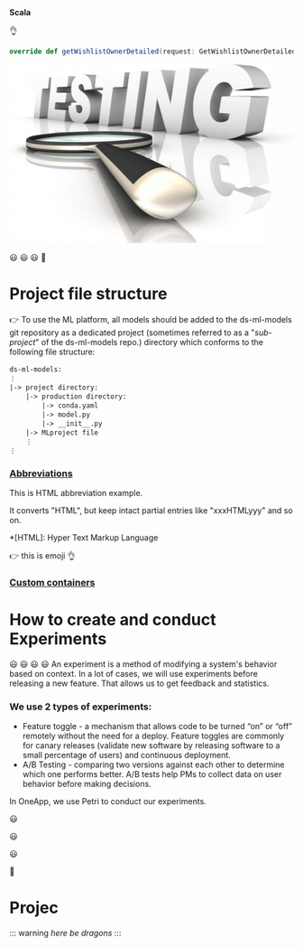 

<summary><b>Scala</b></summary>

:ok_hand:

```scala
override def getWishlistOwnerDetailed(request: GetWishlistOwnerDetailedRequest)(implicit callScope: CallScope): Future[GetWishlistOwnerDetailedResponse] = ???
```

![Title](/courses/example-course/test_testing_optical_265619.jpg)





:smiley:
:smiley:
:smiley:
🥲
# Project file structure
👉 To use the ML platform, all models should be added to the ds-ml-models git repository as a dedicated project (sometimes referred to as a "_sub-project_" of the ds-ml-models repo.) directory which conforms to the following file structure:
```
ds-ml-models:
⋮
|-> project directory:
    |-> production directory:
        |-> conda.yaml
        |-> model.py
        |-> __init__.py 
    |-> MLproject file
    ⋮
⋮
```
</details>

### [Abbreviations](https://github.com/markdown-it/markdown-it-abbr)

This is HTML abbreviation example.

It converts "HTML", but keep intact partial entries like "xxxHTMLyyy" and so on.

*[HTML]: Hyper Text Markup Language

:point_right:   this is emoji 
:ok_hand:

### [Custom containers](https://github.com/markdown-it/markdown-it-container)

# How to create and conduct Experiments
😃 😃 :smiley: :smiley:
An experiment is a method of modifying a system's behavior based on context. In a lot of cases, we will use experiments before releasing a new feature. That allows us to get feedback and statistics.

### We use 2 types of experiments:

- Feature toggle - a mechanism that allows code to be turned “on” or “off” remotely without the need for a deploy. Feature toggles are commonly for canary releases (validate new software by releasing software to a small percentage of users) and continuous deployment.
- A/B Testing - comparing two versions against each other to determine which one performs better. A/B tests help PMs to collect data on user behavior before making decisions.

In OneApp, we use Petri to conduct our experiments.

:smiley:

:smiley:

:smiley:

🥲
# Projec

::: warning
*here be dragons*
:::

